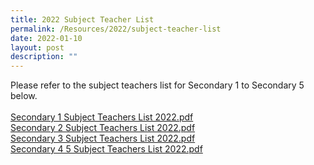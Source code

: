 ```yaml
---
title: 2022 Subject Teacher List
permalink: /Resources/2022/subject-teacher-list
date: 2022-01-10
layout: post
description: ""
---
```

<p>Please refer to the subject teachers list for Secondary 1 to Secondary 5 below.<br /><br /><a href="https://www-bpghs-moe-edu-sg-admin.cwp.sg/qql/slot/u148/BPGHS%202022/Announcements%20&amp;%20Updates/2022%20Subject%20Teachers%20List/Secondary%201%20Subject%20Teachers%20List%202022.pdf" target="_blank" rel="noopener">Secondary 1 Subject Teachers List 2022.pdf</a><br /><a href="https://www-bpghs-moe-edu-sg-admin.cwp.sg/qql/slot/u148/BPGHS%202022/Announcements%20&amp;%20Updates/Secondary%202%20Subject%20Teachers%20List%202022.pdf" target="_blank" rel="noopener">Secondary 2 Subject Teachers List 2022.pdf</a><br /><a href="https://www-bpghs-moe-edu-sg-admin.cwp.sg/qql/slot/u148/BPGHS%202022/Announcements%20&amp;%20Updates/2022%20Subject%20Teachers%20List/Secondary%203%20Subject%20Teachers%20List%202022.pdf" target="_blank" rel="noopener">Secondary 3 Subject Teachers List 2022.pdf</a><br /><a href="https://www-bpghs-moe-edu-sg-admin.cwp.sg/qql/slot/u148/BPGHS%202022/Announcements%20&amp;%20Updates/2022%20Subject%20Teachers%20List/Secondary%204%20%205%20Subject%20Teachers%20List%202022.pdf" target="_blank" rel="noopener">Secondary 4 5 Subject Teachers List 2022.pdf</a></p>